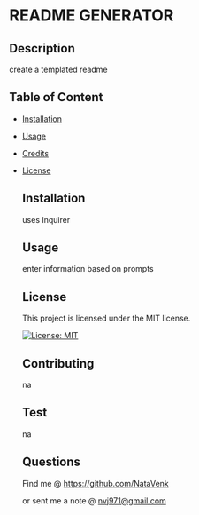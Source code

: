 # README GENERATOR
  
   ## Description 
   create a templated readme

   ## Table of Content
- [Installation](#installation)
- [Usage](#usage)
- [Credits](#credits)
- [License](#license)

  ## Installation     
   uses Inquirer

   ## Usage
    enter information based on prompts


  
  ## License
  This project is licensed under the MIT license.
   
  

  [![License: MIT](https://img.shields.io/badge/License-MIT-yellow.svg)](https://opensource.org/licenses/MIT)

  ## Contributing
   na

  ## Test  
   na
  

  ## Questions

   Find me @  https://github.com/NataVenk

   or sent me a note @  nvj971@gmail.com

  
 

